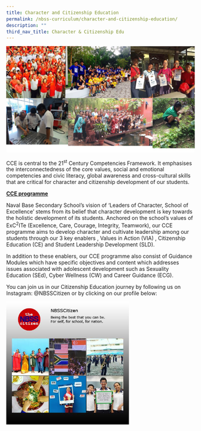```yaml
---
title: Character and Citizenship Education
permalink: /nbss-curriculum/character-and-citizenship-education/
description: ""
third_nav_title: Character & Citizenship Edu
---
```

<img src="/images/cce1.jpg">
<p>CCE is central to the 21<sup>st</sup>&nbsp;Century Competencies Framework. It emphasises the interconnectedness of the core values, social and emotional competencies and civic literacy, global awareness and cross-cultural skills that are critical for character and citizenship development of our students.</p>
<p><strong><u>CCE programme</u></strong></p>
<p>Naval Base Secondary School’s vision of&nbsp;‘Leaders of Character, School of Excellence’ stems from its belief that character development is key towards the holistic development of its students. Anchored on the school’s values of ExC<sup>2</sup>ITe (Excellence, Care, Courage, Integrity, Teamwork), our CCE programme aims to develop character and cultivate leadership among our students through our 3 key enablers , Values in Action (VIA) , Citizenship Education (CE) and Student Leadership Development (SLD).</p>
<p>In addition to these enablers, our CCE programme also consist of Guidance Modules which have specific objectives and content which addresses issues associated with adolescent development such as Sexuality Education (SEd), Cyber Wellness (CW) and Career Guidance (ECG).&nbsp;</p>
<p>You can join us in our Citizenship Education journey by following us on Instagram: @NBSSCitizen or by clicking on our profile below:</p>
<img style="width: 65%;" src="/images/cce2.jpg">